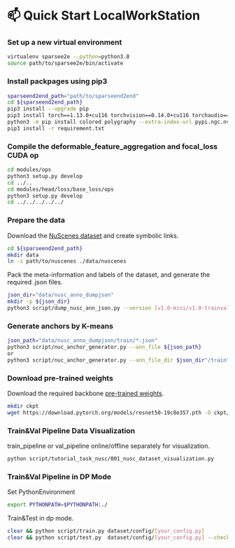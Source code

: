 
# 📫 Quick Start LocalWorkStation
### Set up a new virtual environment
```bash
virtualenv sparsee2e --python=python3.8
source path/to/sparsee2e/bin/activate
```

### Install packpages using pip3
```bash
sparseend2end_path="path/to/sparseend2end"
cd ${sparseend2end_path}
pip3 install --upgrade pip
pip3 install torch==1.13.0+cu116 torchvision==0.14.0+cu116 torchaudio==0.13.0 --extra-index-url https://download.pytorch.org/whl/cu116
python3 -m pip install colored polygraphy --extra-index-url pypi.ngc.nvidia.com
pip3 install -r requirement.txt
```

### Compile the deformable_feature_aggregation and  focal_loss CUDA op
```bash
cd modules/ops
python3 setup.py develop
cd ../..
cd modules/head/loss/base_loss/ops
python3 setup.py develop
cd ../../../../../
```

### Prepare the data
Download the [NuScenes dataset](https://www.nuscenes.org/nuscenes#download) and create symbolic links.
```bash
cd ${sparseend2end_path}
mkdir data
ln -s path/to/nuscenes ./data/nuscenes
```

Pack the meta-information and labels of the dataset, and generate the required .json files.
```bash
json_dir="data/nusc_anno_dumpjson"
mkdir -p ${json_dir}
python3 script/dump_nusc_ann_json.py --version [v1.0-mini/v1.0-trainval]
```

### Generate anchors by K-means
```bash
json_path="data/nusc_anno_dumpjson/train/*.json"
python3 script/nuc_anchor_generator.py --ann_file ${json_path}
or
python3 script/nuc_anchor_generator.py --ann_file_dir $json_dir"/train"
```

### Download pre-trained weights
Download the required backbone [pre-trained weights](https://download.pytorch.org/models/resnet50-19c8e357.pth).
```bash
mkdir ckpt
wget https://download.pytorch.org/models/resnet50-19c8e357.pth -O ckpt/resnet50-19c8e357.pth
```

### Train&Val Pipeline Data Visualization
train_pipeline or val_pipeline online/offline separately for visualization.
```bash
python script/tutorial_task_nusc/001_nusc_dataset_visualization.py
```


### Train&Val Pipeline in DP Mode
Set PythonEnvironment
```bash
export PYTHONPATH=$PYTHONPATH:./
```

Train&Test in dp mode.
```bash
clear && python script/train.py dataset/config/[your_config.py]
clear && python script/test.py  dataset/config/[your_config.py] --checkpoint path/to/checkpoint
```

